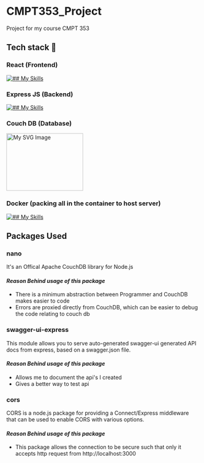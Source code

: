 # CMPT353_Project
Project for my course CMPT 353 

## Tech stack  :rocket:
### React (Frontend) 
[![## My Skills](https://skillicons.dev/icons?i=react&theme=light)](https://skillicons.dev)

### Express JS (Backend)
[![## My Skills](https://skillicons.dev/icons?i=express&theme=light)](https://skillicons.dev)
### Couch DB (Database)
<img src="https://www.svgrepo.com/download/353609/couchdb.svg" alt="My SVG Image" width="200" height="150">

### Docker (packing all in the container to host server)
[![## My Skills](https://skillicons.dev/icons?i=docker&theme=light)](https://skillicons.dev)

## Packages Used 

### nano
It's an Offical Apache CouchDB library for Node.js
#### *Reason Behind usage of this package*
- There is a minimum  abstraction between Programmer  and CouchDB makes easier to code 
- Errors are proxied directly from CouchDB, which can be easier to debug the code relating to couch db

### swagger-ui-express
This module allows you to serve auto-generated swagger-ui generated API docs from express, based on a swagger.json file. 
#### *Reason Behind usage of this package*
- Allows me to document the api's I created
- Gives a better way to test api


### cors
CORS is a node.js package for providing a Connect/Express middleware that can be used to enable CORS with various options.
#### *Reason Behind usage of this package*
- This package allows the connection to be secure such  that only it accepts http request from http://localhost:3000



